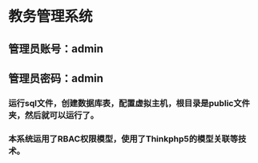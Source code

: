 # 教务管理系统

## 管理员账号：admin

## 管理员密码：admin

### 运行sql文件，创建数据库表，配置虚拟主机，根目录是public文件夹，然后就可以运行了。

### 本系统运用了RBAC权限模型，使用了Thinkphp5的模型关联等技术。


